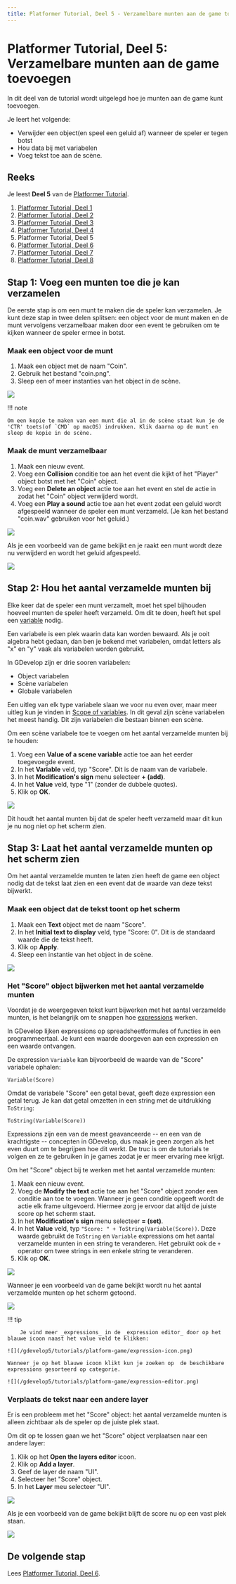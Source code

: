 ```yaml
---
title: Platformer Tutorial, Deel 5 - Verzamelbare munten aan de game toevoegen
---
```

# Platformer Tutorial, Deel 5: Verzamelbare munten aan de game toevoegen

In dit deel van de tutorial wordt uitgelegd hoe je munten aan de game kunt toevoegen.

Je leert het volgende:

- Verwijder een object(en speel een geluid af) wanneer de speler er tegen botst 
- Hou data bij met variabelen
- Voeg tekst toe aan de scène.

## Reeks

Je leest **Deel 5** van de [Platformer Tutorial](/gdevelop5/tutorials/platformer).

1. [Platformer Tutorial, Deel 1](/nl/gdevelop5/tutorials/platformer)
2. [Platformer Tutorial, Deel 2](/nl/gdevelop5/tutorials/platformer/part-2)
3. [Platformer Tutorial, Deel 3](/nl/gdevelop5/tutorials/platformer/part-3)
4. [Platformer Tutorial, Deel 4](/nl/gdevelop5/tutorials/platformer/part-4)
5. Platformer Tutorial, Deel 5
6. [Platformer Tutorial, Deel 6](/gdevelop5/tutorials/platformer/part-6)
7. [Platformer Tutorial, Deel 7](/gdevelop5/tutorials/platformer/part-7)
8. [Platformer Tutorial, Deel 8](/gdevelop5/tutorials/platformer/part-8)


## Stap 1: Voeg een munten toe die je kan verzamelen

De eerste stap is om een munt te maken die de speler kan verzamelen. Je kunt deze stap in twee delen splitsen: een object voor de munt maken en de munt vervolgens verzamelbaar maken door een event te gebruiken om te kijken wanneer de speler ermee in botst.

### Maak een object voor de munt

1. Maak een object met de naam "Coin".
2. Gebruik het bestand "coin.png".
3. Sleep een of meer instanties van het object in de scène.

![](/gdevelop5/tutorials/platformer/05-01-coin-object.jpg)

!!! note

    Om een kopie te maken van een munt die al in de scène staat kun je de 'CTR' toets(of `CMD` op macOS) indrukken. Klik daarna op de munt en sleep de kopie in de scène.

### Maak de munt verzamelbaar

1. Maak een nieuw event.
2. Voeg een **Collision** conditie toe aan het event die kijkt of het "Player" object botst met het "Coin" object.
3. Voeg een **Delete an object** actie toe aan het event en stel de actie in zodat het "Coin" object verwijderd wordt.
4. Voeg een **Play a sound** actie toe aan het event zodat een geluid wordt afgespeeld wanneer de speler een munt verzameld. (Je kan het bestand "coin.wav" gebruiken voor het geluid.)

![](/gdevelop5/tutorials/platformer/05-02-coin-collectible.jpg)

Als je een voorbeeld van de game bekijkt en je raakt een munt wordt deze nu verwijderd en wordt het geluid afgespeeld.

![](/gdevelop5/tutorials/platformer/05-02-collect-coin-preview.gif)

## Stap 2: Hou het aantal verzamelde munten bij

Elke keer dat de speler een munt verzamelt, moet het spel bijhouden hoeveel munten de speler heeft verzameld. Om dit te doen, heeft het spel een [variable](/gdevelop5/all-features/variables) nodig.

Een variabele is een plek waarin data kan worden bewaard. Als je ooit algebra hebt gedaan, dan ben je bekend met variabelen, omdat letters als "x" en "y" vaak als variabelen worden gebruikt.

In GDevelop zijn er drie sooren variabelen:

* Object variabelen
* Scène variabelen
* Globale variabelen

Een uitleg van elk type variabele slaan we voor nu even over, maar meer uitleg kun je vinden in  [Scope of variables](http://wiki.compilgames.net/doku.php/gdevelop5/all-features/variables#scope_of_variables). In dit geval zijn scène variabelen het meest handig. Dit zijn variabelen die bestaan binnen een scène.

Om een scène variabele toe te voegen om het aantal verzamelde munten bij te houden:

1. Voeg een **Value of a scene variable** actie toe aan het eerder toegevoegde event.
2. In het **Variable** veld, typ "Score". Dit is de naam van de variabele.
3. In het **Modification's sign** menu selecteer **+ (add)**.
4. In het **Value** veld, type "1" (zonder de dubbele quotes).
5. Klik op **OK**.

![](/gdevelop5/tutorials/platformer/05-03-scene-variable.jpg)

Dit houdt het aantal munten bij dat de speler heeft verzameld maar dit kun je nu nog niet op het scherm zien.

## Stap 3: Laat het aantal verzamelde munten op het scherm zien

Om het aantal verzamelde munten te laten zien heeft de game een object nodig dat de tekst laat zien en een event dat de waarde van deze tekst bijwerkt.

### Maak een object dat de tekst toont op het scherm

1. Maak een **Text** object met de naam "Score".
2. In het **Initial text to display** veld, type "Score: 0". Dit is de standaard waarde die de tekst heeft.
3. Klik op **Apply**.
4. Sleep een instantie van het object in de scène.

![](/gdevelop5/tutorials/platformer/05-04-text-object.jpg)

### Het "Score" object bijwerken met het aantal verzamelde munten

Voordat je de weergegeven tekst kunt bijwerken met het aantal verzamelde munten, is het belangrijk om te snappen hoe [expressions](/gdevelop5/expressions) werken.

In GDevelop lijken expressions op spreadsheetformules of functies in een programmeertaal. Je kunt een waarde doorgeven aan een expression en een waarde ontvangen.

De expression `Variable` kan bijvoorbeeld de waarde van de "Score" variabele ophalen:

```
Variable(Score)
```

Omdat de variabele "Score" een getal bevat, geeft deze expression een getal terug. Je kan dat getal omzetten in een string met de uitdrukking `ToString`:

```
ToString(Variable(Score))
```

Expressions zijn een van de meest geavanceerde -- en een van de krachtigste -- concepten in GDevelop, dus maak je geen zorgen als het even duurt om te begrijpen hoe dit werkt. De truc is om de tutorials te volgen en ze te gebruiken in je games zodat je er meer ervaring mee krijgt.

Om het "Score" object bij te werken met het aantal verzamelde munten:

1. Maak een nieuw event.
2. Voeg de **Modify the text** actie toe aan het "Score" object zonder een conditie aan toe te voegen. Wanneer je geen conditie opgeeft wordt de actie elk frame uitgevoerd. Hiermee zorg je ervoor dat altijd de juiste score op het scherm staat.
3. In het **Modification's sign** menu selecteer **= (set)**.
4. In het **Value** veld, typ `"Score: " + ToString(Variable(Score))`. Deze waarde gebruikt de `ToString` en `Variable` expressions om het aantal verzamelde munten in een string te veranderen. Het gebruikt ook de `+` operator om twee strings in een enkele string te veranderen.
5. Klik op **OK**.

![](/gdevelop5/tutorials/platformer/05-05-modify-text-object.jpg)

Wanneer je een voorbeeld van de game bekijkt wordt nu het aantal verzamelde munten op het scherm getoond.

![](/gdevelop5/tutorials/platformer/05-06-score-preview.gif)

!!! tip
    
        Je vind meer _expressions_ in de _expression editor_ door op het blauwe icoon naast het value veld te klikken:
    
    ![](/gdevelop5/tutorials/platform-game/expression-icon.png)
    
    Wanneer je op het blauwe icoon klikt kun je zoeken op  de beschikbare expressions gesorteerd op categorie.
    
    ![](/gdevelop5/tutorials/platform-game/expression-editor.png)
    

### Verplaats de tekst naar een andere layer

Er is een probleem met het "Score" object: het aantal verzamelde munten is alleen zichtbaar als de speler op de juiste plek staat.

Om dit op te lossen gaan we het "Score" object verplaatsen naar een andere layer:

1. Klik op het **Open the layers editor** icoon.
2. Klik op **Add a layer**.
3. Geef de layer de naam "UI".
4. Selecteer het "Score" object.
5. In het **Layer** meu selecteer "UI".

![](/gdevelop5/tutorials/platformer/05-07-change-layer.gif)

Als je een voorbeeld van de game bekijkt blijft de score nu op een vast plek staan.

![](/gdevelop5/tutorials/platformer/05-08-score-ui-layer-preview.gif)

## De volgende stap

Lees [Platformer Tutorial, Deel 6](/gdevelop5/tutorials/platformer/part-6).